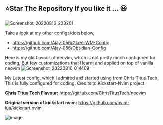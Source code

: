 ## **⭐Star The Repository If you like it ... 😃**   


![Screenshot_20220816_223201](https://user-images.githubusercontent.com/40629789/184937150-310a7f99-0c85-402e-9fde-85b984e29d33.png)

Take a look at my other configs/dots below,
- <https://github.com/Ajay-056/Glaze-WM-Config>
- <https://github.com/Ajay-056/Obsidian-Config>

Here is my old flavour of neovim, which is not pretty much configured for coding, But few customizations that I learnt and applied on top of vanilla neovim
![Screenshot_20220816_014409](https://user-images.githubusercontent.com/40629789/184710644-f9cb8af2-e439-4f4c-a196-75070f101cee.png)

My Latest config, which I admired and started using from Chris Titus Tech, This is fully configured for coding. Credits to Kickstart-Nvim project

**Chris Titus Tech Flavour:** <https://github.com/ChrisTitusTech/neovim>

**Original version of kickstart nvim:** <https://github.com/nvim-lua/kickstart.nvim>

![image](https://github.com/Ajay-056/My-Dot-Files/assets/40629789/ba1d0611-cc78-4bf1-bc51-be44d8c7ae43)



     
